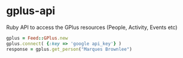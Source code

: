 gplus-api
=========

Ruby API to access the GPlus resources (People, Activity, Events etc)

```ruby
gplus = Feed::GPlus.new
gplus.connect( {:key => 'google api_key'} )
response = gplus.get_person("Marques Brownlee")
